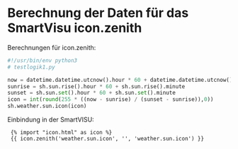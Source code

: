 # Berechnung der Daten für das SmartVisu icon.zenith

Berechnungen für icon.zenith:

```python
#!/usr/bin/env python3
# testlogik1.py

now = datetime.datetime.utcnow().hour * 60 + datetime.datetime.utcnow().minute
sunrise = sh.sun.rise().hour * 60 + sh.sun.rise().minute
sunset = sh.sun.set().hour * 60 + sh.sun.set().minute
icon = int(round(255 * ((now - sunrise) / (sunset - sunrise)),0))
sh.weather.sun.icon(icon)
```

Einbindung in der SmartVISU:

```
 {% import "icon.html" as icon %}
 {{ icon.zenith('weather.sun.icon', '', 'weather.sun.icon') }}
```

